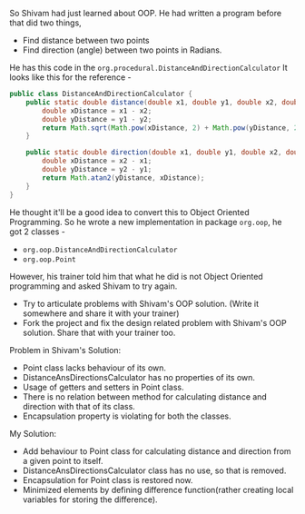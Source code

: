So Shivam had just learned about OOP. He had written a program before that did two things,
- Find distance between two points
- Find direction (angle) between two points in Radians.

He has this code in the `org.procedural.DistanceAndDirectionCalculator` It looks like this for the reference - 

```java
public class DistanceAndDirectionCalculator {
    public static double distance(double x1, double y1, double x2, double y2) {
        double xDistance = x1 - x2;
        double yDistance = y1 - y2;
        return Math.sqrt(Math.pow(xDistance, 2) + Math.pow(yDistance, 2));
    }

    public static double direction(double x1, double y1, double x2, double y2) {
        double xDistance = x2 - x1;
        double yDistance = y2 - y1;
        return Math.atan2(yDistance, xDistance);
    }
}
```
He thought it'll be a good idea to convert this to Object Oriented Programming. So he wrote a new implementation in package `org.oop`, he got 2 classes - 
- `org.oop.DistanceAndDirectionCalculator`
- `org.oop.Point`

However, his trainer told him that what he did is not Object Oriented programming and asked Shivam to try again. 
- Try to articulate problems with Shivam's OOP solution. (Write it somewhere and share it with your trainer)
- Fork the project and fix the design related problem with Shivam's OOP solution. Share that with your trainer too.

Problem in Shivam's Solution:
 - Point class lacks behaviour of its own.
 - DistanceAnsDirectionsCalculator has no properties of its own.
 - Usage of getters and setters in Point class.
 - There is no relation between method for calculating distance and direction with that of its class.
 - Encapsulation property is violating for both the classes.

My Solution:
 - Add behaviour to Point class for calculating distance and direction from a given point to itself.
 - DistanceAnsDirectionsCalculator class has no use, so that is removed.
 - Encapsulation for Point class is restored now.
 - Minimized elements by defining difference function(rather creating local variables for storing the difference).
 
